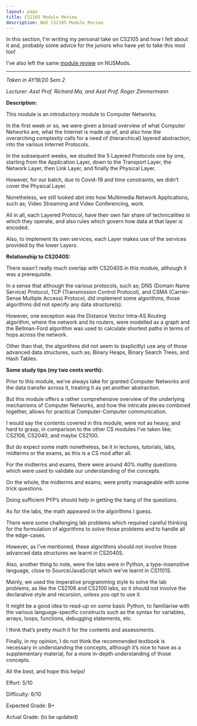 ```yaml
---
layout: page
title: CS2105 Module Review
description: NUS CS2105 Module Review
---
```


In this section, I'm writing my personal take on CS2105 and how I felt about it and, probably some
advice for the juniors who have yet to take this mod too!

I've also left the same [module review](https://nusmods.com/modules/CS2105/introduction-to-computer-networks)
on NUSMods.

---

_Taken in AY19/20 Sem 2_

_Lecturer: Asst Prof. Richard Ma, and Asst Prof. Roger Zimmermann_

**Description:**

This module is an introductory module to Computer Networks.

In the first week or so, we were given a broad overview of what Computer Networks are, what
the Internet is made up of, and also how the overarching complexity calls for a need of
(hierarchical) layered abstraction, into the various Internet Protocols.

In the subsequent weeks, we studied the 5 Layered Protocols one by one, starting
from the Application Layer, down to the Transport Layer, the Network Layer,
then Link Layer, and finally the Physical Layer.

However, for our batch, due to Covid-19 and time constraints, we didn’t cover
the Physical Layer.

Nonetheless, we still looked abit into how Multimedia Network Applications, such as;
Video Streaming and Video Conferencing, work.

All in all, each Layered Protocol, have their own fair share of technicalities in
which they operate, and also rules which govern how data at that layer is encoded.

Also, to implement its own services, each Layer makes use of the services
provided by the lower Layers.

**Relationship to CS2040S:**

There wasn’t really much overlap with CS2040S in this module, although it was a
prerequisite.

In a sense that although the various protocols, such as; DNS (Domain Name Service)
Protocol, TCP (Transmission Control Protocol), and CSMA (Carrier-Sense Multiple Access)
Protocol, did implement some algorithms, those algorithms did not specify any data
structure(s).

However, one exception was the Distance Vector Intra-AS Routing algorithm, where
the network and its routers, were modelled as a graph and the Bellman-Ford
algorithm was used to calculate shortest paths in terms of hops across the network.

Other than that, the algorithms did not seem to (explicitly) use any of those
advanced data structures, such as; Binary Heaps, Binary Search Trees, and Hash Tables.

**Some study tips (my two cents worth):**

Prior to this module, we’ve always take for granted Computer Networks and the
data transfer across it, treating it as yet another abstraction.

But this module offers a rather comprehensive overview of the underlying
mechanisms of Computer Networks, and how the intricate pieces combined together,
allows for practical Computer-Computer communication.

I would say the contents covered in this module, were not as heavy, and hard to
grasp, in comparison to the other CS modules I’ve taken like; CS2106, CS2040,
and maybe CS2100.

But do expect some math nonetheless, be it in lectures, tutorials, labs,
midterms or the exams, as this is a CS mod after all.

For the midterms and exams, there were around 40% mathy questions which were
used to validate our understanding of the concepts.

On the whole, the midterms and exams, were pretty manageable with some trick
questions.

Doing sufficient PYP’s should help in getting the hang of the questions.

As for the labs, the math appeared in the algorithms I guess.

There were some challenging lab problems which required careful thinking for the
formulation of algorithms to solve those problems and to handle all the edge-cases.

However, as I’ve mentioned, these algorithms should not involve those advanced data
structures we learnt in CS2040S.

Also, another thing to note, were the labs were in Python, a type-insensitive
language, close to Source/JavaScript which we’ve learnt in CS1101S.

Mainly, we used the imperative programming style to solve the lab problems, as like
the CS2106 and CS2100 labs, so it should not involve the declarative style and
recursion, unless you opt to use it.

It might be a good idea to read-up on some basic Python, to familiarise with the
various language-specific constructs such as the syntax for variables, arrays,
loops, functions, debugging statements, etc.

I think that’s pretty much it for the contents and assessments.

Finally, in my opinion, I do not think the recommended textbook is necessary in
understanding the concepts, although it’s nice to have as a supplementary material,
for a more in-depth understanding of those concepts.

All the best, and hope this helps!

Effort: 5/10

Difficulty: 6/10

Expected Grade: B+

Actual Grade: (to be updated)

